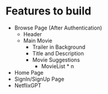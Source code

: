 # Features to build

- Browse Page (After Authentication)
  - Header
  - Main Movie
    - Trailer in Background
    - Title and Description
    - Movie Suggestions
      - MovieList \* n
- Home Page
- SignIn/SignUp Page
- NetflixGPT

